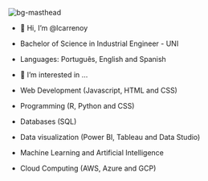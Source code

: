 ![bg-masthead](https://github.com/lcarrenoy/lcarrenoy/assets/166766154/6685c273-05dc-4dab-9268-db07d81e43a9)


- 👋 Hi, I’m @lcarrenoy
  
 -  Bachelor of Science in Industrial Engineer - UNI
 -  Languages: Português, English and Spanish

- 👀 I’m interested in ...

 -  Web Development (Javascript, HTML and CSS)
 -  Programming (R, Python and CSS)
 -  Databases (SQL)
 -  Data visualization (Power BI, Tableau and Data Studio)
 -  Machine Learning and Artificial Intelligence
 -  Cloud Computing (AWS, Azure and GCP)

